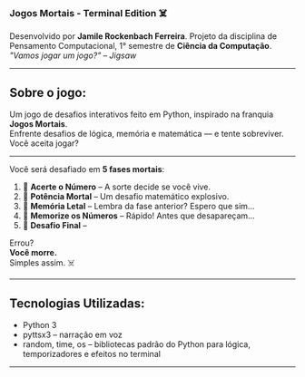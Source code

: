 ### Jogos Mortais - Terminal Edition ☠️

Desenvolvido por **Jamile Rockenbach Ferreira**.
Projeto da disciplina de Pensamento Computacional, 1° semestre de **Ciência da Computação**.
*"Vamos jogar um jogo?" – Jigsaw*

---

## Sobre o jogo:

Um jogo de desafios interativos feito em Python, inspirado na franquia **Jogos Mortais**.  
Enfrente desafios de lógica, memória e matemática — e tente sobreviver.  
Você aceita jogar?

---

Você será desafiado em **5 fases mortais**:

1. 🎯 **Acerte o Número** – A sorte decide se você vive.
2. 🧠 **Potência Mortal** – Um desafio matemático explosivo.
3. 🧮 **Memória Letal** – Lembra da fase anterior? Espero que sim...
4. 🧾 **Memorize os Números** – Rápido! Antes que desapareçam...
5. 🧷 **Desafio Final** – 

Errou?  
**Você morre.**  
Simples assim. ☠️

---

## Tecnologias Utilizadas:

- Python 3
- pyttsx3 – narração em voz
- random, time, os – bibliotecas padrão do Python para lógica, temporizadores e efeitos no terminal

---
